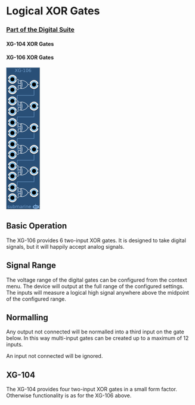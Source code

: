 # Logical XOR Gates
### [Part of the Digital Suite](DS.md)
#### XG-104 XOR Gates
#### XG-106 XOR Gates

![View of the XOR Gates](XG.png "XOR Gates")

## Basic Operation

The XG-106 provides 6 two-input XOR gates. It is designed to take digital signals, but it will happily accept analog signals. 

## Signal Range

The voltage range of the digital gates can be configured from the context menu. The device will output at the full range of the configured settings. The inputs will measure a logical high signal anywhere above the midpoint of the configured range.

## Normalling

Any output not connected will be normalled into a third input on the gate below. In this way multi-input gates can be created up to a maximum of 12 inputs. 

An input not connected will be ignored.

## XG-104

The XG-104 provides four two-input XOR gates in a small form factor. Otherwise functionality is as for the XG-106 above.
